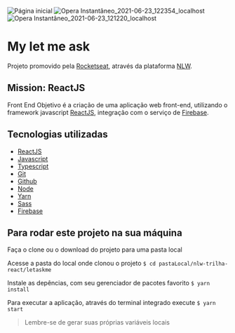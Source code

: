 ![Página inicial](https://user-images.githubusercontent.com/21044395/122785057-6adaaa80-d289-11eb-8c54-8bf254e3b5ef.png)
![Opera Instantâneo_2021-06-23_122354_localhost](https://user-images.githubusercontent.com/21044395/123125010-8a570c00-d41e-11eb-974e-f35896d89879.png)
![Opera Instantâneo_2021-06-23_121220_localhost](https://user-images.githubusercontent.com/21044395/123125038-90e58380-d41e-11eb-843c-7b45e83980e3.png)

# My let me ask

Projeto promovido pela [Rocketseat](https://rocketseat.com.br), através da plataforma [NLW](https://nextlevelweek.com/inscricao/6).

## Mission: ReactJS
Front End
Objetivo é a criação de uma aplicação web front-end, utilizando o framework javascript [ReactJS](https://reactjs.org), integração com o serviço de [Firebase](https://firebase.google.com/?gclid=CjwKCAjwzruGBhBAEiwAUqMR8MwjdGA8bVXZBePBw0FDgryKWmHsw9GAcq-bKG3MZCfyo41gZGg8LRoCn5gQAvD_BwE&gclsrc=aw.ds).

## Tecnologias utilizadas
 - [ReactJS](https://reactjs.org)
 - [Javascript](https://developer.mozilla.org/en-US/docs/Web/JavaScript)
 - [Typescript](https://www.typescriptlang.org)
 - [Git](https://git-scm.com)
 - [Github](https://github.com)
 - [Node](https://nodejs.org/en/)
 - [Yarn](https://yarnpkg.com)
 - [Sass](https://sass-lang.com)
 - [Firebase](https://firebase.google.com)

## Para rodar este projeto na sua máquina
Faça o clone ou o download do projeto para uma pasta local

Acesse a pasta do local onde clonou o projeto
    `$ cd pastaLocal/nlw-trilha-react/letaskme`

Instale as depências, com seu gerenciador de pacotes favorito
    `$ yarn install`

Para executar a aplicação, através do terminal integrado execute
    `$ yarn start`

> Lembre-se de gerar suas próprias variáveis locais
